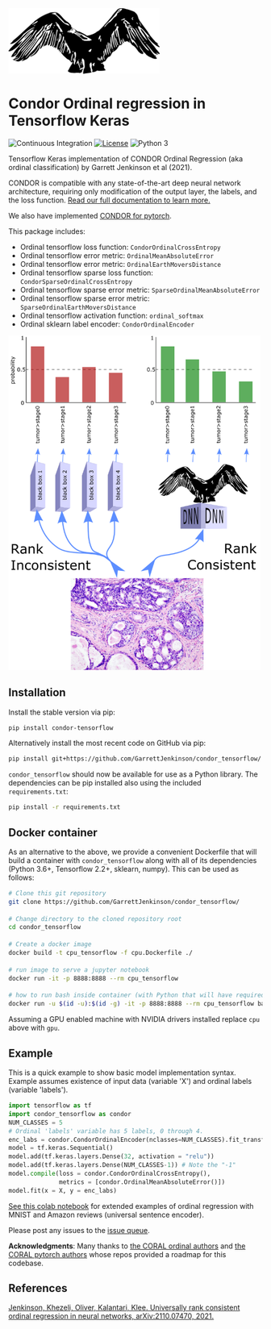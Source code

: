 <img src="https://github.com/GarrettJenkinson/condor_tensorflow/raw/main/docs/img/condor.png" width=300>

# Condor Ordinal regression in Tensorflow Keras
![Continuous Integration](https://github.com/GarrettJenkinson/condor_tensorflow/actions/workflows/python-test.yml/badge.svg)
[![License](https://img.shields.io/badge/license-MIT-blue.svg)](https://github.com/GarrettJenkinson/condor_tensorflow/blob/main/LICENSE)
![Python 3](https://img.shields.io/badge/python-3-blue.svg)

Tensorflow Keras implementation of CONDOR Ordinal Regression (aka ordinal classification) by 
Garrett Jenkinson et al (2021).

CONDOR is compatible with any state-of-the-art deep neural network architecture, 
requiring only modification of the output layer, the labels, and the loss function.
[Read our full documentation to learn more.](https://garrettjenkinson.github.io/condor_tensorflow/)

We also have implemented [CONDOR for pytorch](https://github.com/GarrettJenkinson/condor_pytorch).

This package includes:

  * Ordinal tensorflow loss function: `CondorOrdinalCrossEntropy`
  * Ordinal tensorflow error metric: `OrdinalMeanAbsoluteError`
  * Ordinal tensorflow error metric: `OrdinalEarthMoversDistance`
  * Ordinal tensorflow sparse loss function: `CondorSparseOrdinalCrossEntropy`
  * Ordinal tensorflow sparse error metric: `SparseOrdinalMeanAbsoluteError`
  * Ordinal tensorflow sparse error metric: `SparseOrdinalEarthMoversDistance`
  * Ordinal tensorflow activation function: `ordinal_softmax`
  * Ordinal sklearn label encoder: `CondorOrdinalEncoder`

<img src="https://github.com/GarrettJenkinson/condor_tensorflow/blob/main/docs/img/rankconsistent.png" width=500>

## Installation

Install the stable version via pip:

```bash
pip install condor-tensorflow
```

Alternatively install the most recent code on GitHub via pip:

```bash
pip install git+https://github.com/GarrettJenkinson/condor_tensorflow/
```

`condor_tensorflow` should now be available for use as a Python library. 
The dependencies can be pip installed also using the included `requirements.txt`:

```bash
pip install -r requirements.txt
```


## Docker container

As an alternative to the above, we provide a convenient Dockerfile that will build a container with `condor_tensorflow` along with all of its dependencies (Python 3.6+, Tensorflow 2.2+, sklearn, numpy).
This can be used as follows:

```bash
# Clone this git repository
git clone https://github.com/GarrettJenkinson/condor_tensorflow/

# Change directory to the cloned repository root
cd condor_tensorflow

# Create a docker image
docker build -t cpu_tensorflow -f cpu.Dockerfile ./

# run image to serve a jupyter notebook 
docker run -it -p 8888:8888 --rm cpu_tensorflow

# how to run bash inside container (with Python that will have required dependencies available)
docker run -u $(id -u):$(id -g) -it -p 8888:8888 --rm cpu_tensorflow bash
```

Assuming a GPU enabled machine with NVIDIA drivers installed replace `cpu`
above with `gpu`.

## Example

This is a quick example to show basic model implementation syntax.<br>
Example assumes existence of input data (variable 'X') and ordinal labels (variable 'labels').

```python
import tensorflow as tf
import condor_tensorflow as condor
NUM_CLASSES = 5
# Ordinal 'labels' variable has 5 labels, 0 through 4.
enc_labs = condor.CondorOrdinalEncoder(nclasses=NUM_CLASSES).fit_transform(labels)
model = tf.keras.Sequential()
model.add(tf.keras.layers.Dense(32, activation = "relu"))
model.add(tf.keras.layers.Dense(NUM_CLASSES-1)) # Note the "-1"
model.compile(loss = condor.CondorOrdinalCrossEntropy(),
              metrics = [condor.OrdinalMeanAbsoluteError()])
model.fit(x = X, y = enc_labs)
```

[See this colab notebook](https://github.com/GarrettJenkinson/condor_tensorflow/blob/main/docs/CONDOR_TensorFlow_demo.ipynb) 
for extended examples of ordinal regression with MNIST and Amazon reviews (universal sentence encoder).

Please post any issues to the [issue queue](https://github.com/GarrettJenkinson/condor_tensorflow/issues). 

**Acknowledgments**: Many thanks to [the CORAL ordinal authors](https://github.com/ck37/coral-ordinal) and 
[the CORAL pytorch authors](https://github.com/Raschka-research-group/coral_pytorch) whose repos provided a roadmap for this codebase.

## References

[Jenkinson, Khezeli, Oliver, Kalantari, Klee. Universally rank consistent ordinal regression in neural networks, arXiv:2110.07470, 2021.](https://arxiv.org/abs/2110.07470)
